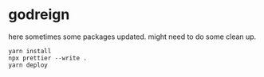 # godreign

here sometimes some packages updated.
might need to do some clean up.
```
yarn install
npx prettier --write .
yarn deploy
```
